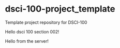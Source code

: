 # dsci-100-project_template
Template project repository for DSCI-100

Hello dsci 100 section 002!

Hello from the server!
